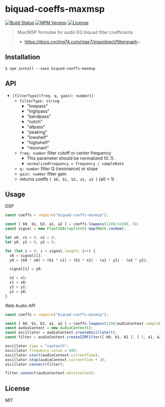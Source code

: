 # biquad-coeffs-maxmsp
[![Build Status](https://img.shields.io/travis/mohayonao/biquad-coeffs.svg?style=flat-square)](https://travis-ci.org/mohayonao/biquad-coeffs)
[![NPM Version](https://img.shields.io/npm/v/biquad-coeffs-maxmsp.svg?style=flat-square)](https://www.npmjs.org/package/biquad-coeffs-maxmsp)
[![License](https://img.shields.io/badge/license-MIT-brightgreen.svg?style=flat-square)](http://mohayonao.mit-license.org/)

> Max/MSP formulae for audio EQ biquad filter coefficients
> - https://docs.cycling74.com/max7/maxobject/filtergraph~

## Installation

```
$ npm install --save biquad-coeffs-maxmsp
```

## API
  - `[filterType](freq, q, gain): number[]`
    - `filterType: string`
      - "lowpass"
      - "highpass"
      - "bandpass"
      - "notch"
      - "allpass"
      - "peaking"
      - "lowshelf"
      - "highshelf"
      - "resonant"
    - `freq: number` filter cutoff or center frequency
      - This parameter should be normalized (0..1).
      - `normalizedFrequency = frequency / sampleRate`
    - `q: number` filter Q (resonance) or slope
    - `gain: number` filter gain
    - returns coeffs `[ b0, b1, b2, a1, a2 ]` (a0 = 1)

## Usage

DSP

```js
const coeffs = require("biquad-coeffs-maxmsp");

const [ b0, b1, b2, a1, a2 ] = coeffs.lowpass(1200/44100, 6);
const signal = new Float32Array(2048).map(Math.random);

let x0, x1 = 0, x2 = 0;
let y0, y1 = 0, y2 = 0;

for (let i = 0; i < signal.length; i++) {
  x0 = signal[i];
  y0 = (b0 * x0) + (b1 * x1) + (b2 * x2) - (a1 * y1) - (a2 * y2);

  signal[i] = y0;

  x2 = x1;
  x1 = x0;
  y2 = y1;
  y1 = y0;
}
```

Web Audio API

```js
const coeffs = require("biquad-coeffs-maxmsp");

const [ b0, b1, b2, a1, a2 ] = coeffs.lowpass(1200/audioContext.sampleRate, 6);
const audioContext = new AudioContext();
const oscillator = audioContext.createOscillator();
const filter = audioContext.createIIRFilter([ b0, b1, b2 ], [ 1, a1, a2 ]);

oscillator.type = "sawtooth";
oscillator.frequency.value = 880;
oscillator.start(audioContext.currentTime);
oscillator.stop(audioContext.currentTime + 2);
oscillator.connect(filter);

filter.connect(audioContext.destination);
```

## License

MIT
